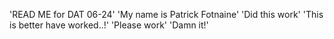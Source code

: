 'READ ME for DAT 06-24' 
'My name is Patrick Fotnaine'
'Did this work'
'This is better have worked..!'
'Please work'
'Damn it!'
